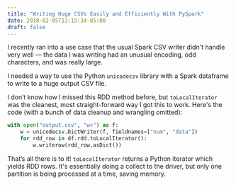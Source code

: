 ```yaml
---
title: "Writing Huge CSVs Easily and Efficiently With PySpark"
date: 2018-02-05T13:15:34-05:00
draft: false
---
```


I recently ran into a use case that the usual Spark CSV writer didn't handle very well — the data I was writing had an unusual encoding, odd characters, and was really large.

I needed a way to use the Python `unicodecsv` library with a Spark dataframe to write to a huge output CSV file.

I don’t know how I missed this RDD method before, but `toLocalIterator` was the cleanest, most straight-forward way I got this to work. Here's the code (with a bunch of data cleanup and wrangling omitted):

```python
with open("output.csv", "w+") as f:
    w = unicodecsv.DictWriter(f, fieldnames=["num", "data"])
    for rdd_row in df.rdd.toLocalIterator():
        w.writerow(rdd_row.asDict())
```

That’s all there is to it! `toLocalIterator` returns a Python iterator which yields RDD rows. It's essentially doing a collect to the driver, but only one partition is being processed at a time, saving memory.
